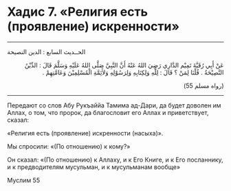 
<h1 class="hadith-header">Хадис 7. «Религия есть (проявление) искренности»</h1>

<hr>

<p class="arabic-text">الحــديث السابع : الدين النصيحة</p>
 
<p class="arabic-text" dir="rtl">
عَنْ أَبِي رُقَيَّةَ تَمِيْم الدَّارِي رَضِيَ اللهُ عَنْهُ أَنَّ النَّبِيَّ صَلَّى اللهُ عَلَيْهِ وَسَلَّمَ قَالَ : 
الدِّيْنُ النَّصِيْحَةُ .
 قُلْنَا لِمَنْ ؟
 قَالَ : لِلَّهِ وَلِكِتَابِهِ وَلِرَسُوْلِهِ وَلأَئِمَّةِ الْمُسْلِمِيْنَ وَعَامَّتِهِمْ . 
</p>

<p class="arabic-subtext" dir="rtl">
(رواه مسلم 55)
</p>
 
<hr>


<p class="russian-text">
Передают со слов Абу Рукъаййа Тамима ад-Дари, да будет доволен им Аллах, о том, что пророк, да благословит его Аллах и приветствует, сказал:
</p>

<p class="russian-text">«Религия есть (проявление) искренности (насыха)».</p> 
<p class="russian-text">Мы спросили: «(По отношению) к кому?»</p>

<p class="russian-text">Он сказал: «(По отношению) к Аллаху, и к Его Книге, и к Его посланнику, и к предводителям мусульман, и к мусульманам вообще»</p> 

<p class="russian-subtext">Муслим 55</p>